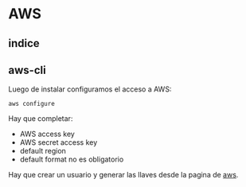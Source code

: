 # AWS

## indice


## aws-cli


Luego de instalar configuramos el acceso a AWS:

```
aws configure
```

Hay que completar:

- AWS access key
- AWS secret access key
- default region
- default format no es obligatorio

Hay que crear un usuario y generar las llaves desde la pagina de [aws](https://us-east-1.console.aws.amazon.com/iamv2/home?region=us-east-1#/users).
